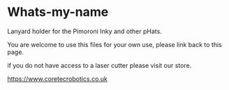 # Whats-my-name
Lanyard holder for the Pimoroni Inky and other pHats.

You are welcome to use this files for your own use, please link back to this page.

if you do not have access to a laser cutter please visit our store.

https://www.coretecrobotics.co.uk
